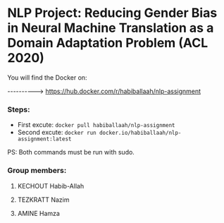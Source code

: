 
# NLP Project: Reducing Gender Bias in Neural Machine Translation as a Domain Adaptation Problem (ACL 2020)

You will find the Docker on:

----------> https://hub.docker.com/r/habiballaah/nlp-assignment

### Steps:
- First excute: `docker pull habiballaah/nlp-assignment`
- Second excute: `docker run docker.io/habiballaah/nlp-assignment:latest`

PS: Both commands must be run with sudo.

### Group members:

 1. KECHOUT Habib-Allah
 
 2. TEZKRATT Nazim
 
 3. AMINE Hamza
